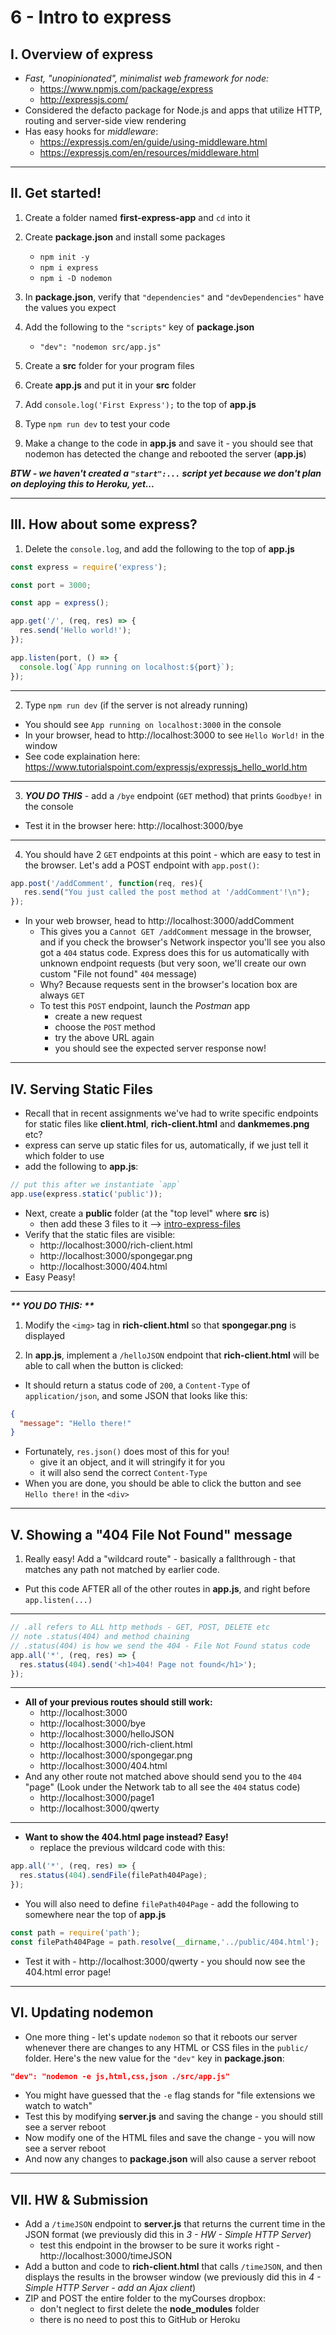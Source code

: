 # 6 - Intro to express

## I. Overview of express
- *Fast, "unopinionated", minimalist web framework for node:*
  - https://www.npmjs.com/package/express
  - http://expressjs.com/
- Considered the defacto package for Node.js and apps that utilize HTTP, routing and server-side view rendering 
- Has easy hooks for *middleware*:
  - https://expressjs.com/en/guide/using-middleware.html
  - https://expressjs.com/en/resources/middleware.html

---

## II. Get started!

1) Create a folder named **first-express-app** and `cd` into it

2) Create **package.json** and install some packages

    - `npm init -y`
    - `npm i express`
    - `npm i -D nodemon`

3) In **package.json**, verify that `"dependencies"` and `"devDependencies"` have the values you expect
   
4) Add the following to the `"scripts"` key of **package.json**
    - `"dev": "nodemon src/app.js"`

5) Create a **src** folder for your program files

6) Create **app.js** and put it in your **src** folder

7) Add `console.log('First Express');` to the top of **app.js**

8) Type `npm run dev` to test your code

9) Make a change to the code in **app.js** and save it - you should see that nodemon has detected the change and rebooted the server (**app.js**)

***BTW - we haven't created a `"start":...` script yet because we don't plan on deploying this to Heroku, yet...***

---

## III. How about some express?

1) Delete the `console.log`, and add the following to the top of **app.js**

```js
const express = require('express');

const port = 3000;

const app = express();

app.get('/', (req, res) => {
  res.send('Hello world!');
});

app.listen(port, () => {
  console.log(`App running on localhost:${port}`);
});
```

---

2) Type `npm run dev` (if the server is not already running)

- You should see `App running on localhost:3000` in the console
- In your browser, head to http://localhost:3000 to see `Hello World!` in the window
- See code explaination here: https://www.tutorialspoint.com/expressjs/expressjs_hello_world.htm

---

3) ***YOU DO THIS*** - add a  `/bye` endpoint (`GET` method) that prints `Goodbye!` in the console

- Test it in the browser here: http://localhost:3000/bye

---

4) You should have 2 `GET` endpoints at this point - which are easy to test in the browser. Let's add a POST endpoint with `app.post()`:

```js
app.post('/addComment', function(req, res){
   res.send("You just called the post method at '/addComment'!\n");
});
```

- In your web browser, head to http://localhost:3000/addComment
  - This gives you a `Cannot GET /addComment` message in the browser, and if you check the browser's Network inspector you'll see you also got a `404` status code. Express does this for us automatically with unknown endpoint requests (but very soon, we'll create our own custom "File not found" `404` message)
  - Why? Because requests sent in the browser's location box are always `GET`
  - To test this `POST` endpoint, launch the *Postman* app
    - create a new request
    - choose the `POST` method
    - try the above URL again
    - you should see the expected server response now!

---

## IV. Serving Static Files

- Recall that in recent assignments we've had to write specific endpoints for static files like **client.html**, **rich-client.html** and **dankmemes.png** etc?
- express can serve up static files for us, automatically, if we just tell it which folder to use
- add the following to **app.js**:

```js
// put this after we instantiate `app`
app.use(express.static('public'));
```

- Next, create a **public** folder (at the "top level" where **src** is)
  - then add these 3 files to it --> [intro-express-files](_files/intro-express-files/)
- Verify that the static files are  visible:
  - http://localhost:3000/rich-client.html
  - http://localhost:3000/spongegar.png
  - http://localhost:3000/404.html
- Easy Peasy! 

---

***\*\* YOU DO THIS: \*\**** 
1) Modify the `<img>` tag in **rich-client.html** so that **spongegar.png** is displayed

2) In **app.js**, implement a `/helloJSON` endpoint that **rich-client.html** will be able to call when the button is clicked:

- It should return a status code of `200`, a `Content-Type` of `application/json`, and some JSON that looks like this:

```json
{
  "message": "Hello there!"
}
```

- Fortunately, `res.json()` does most of this for you!
  - give it an object, and it will stringify it for you
  - it will also send the correct `Content-Type`
- When you are done, you should be able to click the button and see `Hello there!` in the `<div>`

---

## V. Showing a "404 File Not Found" message

1) Really easy! Add a "wildcard route" - basically a fallthrough - that matches any path not matched by earlier code.
- Put this code AFTER all of the other routes in **app.js**, and right before `app.listen(...)`

---

```js
// .all refers to ALL http methods - GET, POST, DELETE etc
// note .status(404) and method chaining
// .status(404) is how we send the 404 - File Not Found status code
app.all('*', (req, res) => {
  res.status(404).send('<h1>404! Page not found</h1>');
});
```

---

- **All of your previous routes should still work:**
  - http://localhost:3000
  - http://localhost:3000/bye
  - http://localhost:3000/helloJSON
  - http://localhost:3000/rich-client.html
  - http://localhost:3000/spongegar.png
  - http://localhost:3000/404.html
- And any other route not matched above should send you to the `404` "page" (Look under the Network tab to all see the `404` status code)
  - http://localhost:3000/page1
  - http://localhost:3000/qwerty

---

- **Want to show the 404.html page instead? Easy!**
  - replace the previous wildcard code with this:

```js
app.all('*', (req, res) => {
  res.status(404).sendFile(filePath404Page);
});
```

- You will also need to define `filePath404Page` - add the following to somewhere near the top of **app.js**

```js
const path = require('path');
const filePath404Page = path.resolve(__dirname,'../public/404.html');
```

- Test it with - http://localhost:3000/qwerty - you should now see the 404.html error page!

---

## VI. Updating nodemon

- One more thing - let's update `nodemon` so that it reboots our server whenever there are changes to any HTML or CSS files in the `public/` folder. Here's the new value for the `"dev"` key in **package.json**:

```json
"dev": "nodemon -e js,html,css,json ./src/app.js"
```

- You might have guessed that the `-e` flag stands for "file extensions we watch to watch"
- Test this by modifying **server.js** and saving the change - you should still see a server reboot
- Now modify one of the HTML files and save the change - you will now see a server reboot
- And now any changes to **package.json** will also cause a server reboot

---

## VII. HW & Submission
- Add a `/timeJSON` endpoint to **server.js** that returns the current time in the JSON format (we previously did this in *3 - HW - Simple HTTP Server*)
  - test this endpoint in the browser to be sure it works right - http://localhost:3000/timeJSON
- Add a button and code to **rich-client.html** that calls `/timeJSON`, and then displays the results in the browser window (we previously did this in *4 - Simple HTTP Server - add an Ajax client*)
- ZIP and POST the entire folder to the myCourses dropbox:
  - don't neglect to first delete the **node_modules** folder
  - there is no need to post this to GitHub or Heroku
